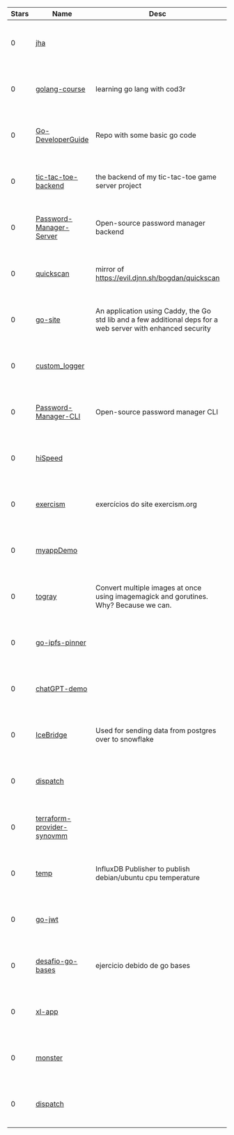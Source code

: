 | Stars | Name | Desc | Created | 
| ----- | ------- | ------------- | ------------- |
| 0 | [jha](https://github.com/hayden-hg/jha) |  | 2023-01-24 00:31:34 +0000 UTC |
| 0 | [golang-course](https://github.com/naushikah/golang-course) | learning go lang with cod3r | 2023-01-24 00:47:33 +0000 UTC |
| 0 | [Go-DeveloperGuide](https://github.com/mdcaceres/Go-DeveloperGuide) | Repo with some basic go code  | 2023-01-24 00:08:09 +0000 UTC |
| 0 | [tic-tac-toe-backend](https://github.com/voxelost/tic-tac-toe-backend) | the backend of my tic-tac-toe game server project | 2023-01-24 00:18:11 +0000 UTC |
| 0 | [Password-Manager-Server](https://github.com/zacharyLYH/Password-Manager-Server) | Open-source password manager backend | 2023-01-24 01:13:35 +0000 UTC |
| 0 | [quickscan](https://github.com/bogdzn/quickscan) | mirror of https://evil.djnn.sh/bogdan/quickscan | 2023-01-24 00:29:49 +0000 UTC |
| 0 | [go-site](https://github.com/suedoh/go-site) | An application using Caddy, the Go std lib and a few additional deps for a web server with enhanced security  | 2023-01-24 00:21:45 +0000 UTC |
| 0 | [custom_logger](https://github.com/sho7777777/custom_logger) |  | 2023-01-24 00:04:54 +0000 UTC |
| 0 | [Password-Manager-CLI](https://github.com/zacharyLYH/Password-Manager-CLI) | Open-source password manager CLI | 2023-01-24 01:04:30 +0000 UTC |
| 0 | [hiSpeed](https://github.com/xsdrt/hiSpeed) |  | 2023-01-24 01:24:54 +0000 UTC |
| 0 | [exercism](https://github.com/bojjibr/exercism) | exercícios do site exercism.org | 2023-01-24 00:17:25 +0000 UTC |
| 0 | [myappDemo](https://github.com/xsdrt/myappDemo) |  | 2023-01-24 01:01:15 +0000 UTC |
| 0 | [togray](https://github.com/4k1k0/togray) | Convert multiple images at once using imagemagick and gorutines. Why? Because we can. | 2023-01-24 01:31:50 +0000 UTC |
| 0 | [go-ipfs-pinner](https://github.com/spknetwork/go-ipfs-pinner) |  | 2023-01-24 00:15:27 +0000 UTC |
| 0 | [chatGPT-demo](https://github.com/elton/chatGPT-demo) |  | 2023-01-24 00:30:05 +0000 UTC |
| 0 | [IceBridge](https://github.com/datastx/IceBridge) | Used for sending data from postgres over to snowflake | 2023-01-24 00:50:25 +0000 UTC |
| 0 | [dispatch](https://github.com/raghudevopsb70/dispatch) |  | 2023-01-24 01:03:08 +0000 UTC |
| 0 | [terraform-provider-synovmm](https://github.com/m-bers/terraform-provider-synovmm) |  | 2023-01-24 01:10:16 +0000 UTC |
| 0 | [temp](https://github.com/rockavoldy/temp) | InfluxDB Publisher to publish debian/ubuntu cpu temperature | 2023-01-24 00:35:31 +0000 UTC |
| 0 | [go-jwt](https://github.com/hadi25nov/go-jwt) |  | 2023-01-24 00:53:38 +0000 UTC |
| 0 | [desafio-go-bases](https://github.com/Lelo88/desafio-go-bases) | ejercicio debido de go bases | 2023-01-24 00:40:57 +0000 UTC |
| 0 | [xl-app](https://github.com/InaccessibleCardinal/xl-app) |  | 2023-01-24 00:40:57 +0000 UTC |
| 0 | [monster](https://github.com/elffjs/monster) |  | 2023-01-24 00:29:27 +0000 UTC |
| 0 | [dispatch](https://github.com/Manikannanmarimuthu/dispatch) |  | 2023-01-24 01:06:54 +0000 UTC |

